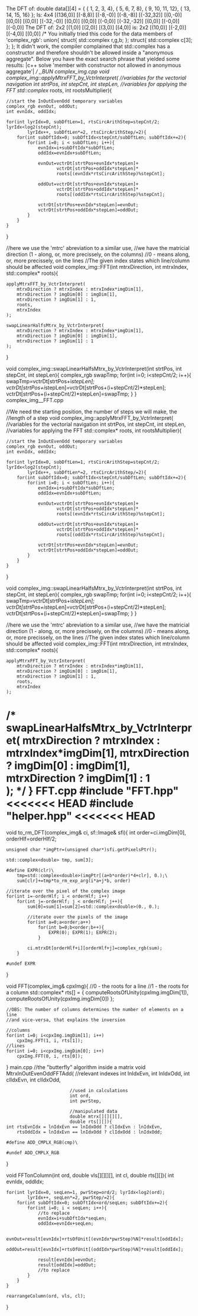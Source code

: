 The DFT of:
    double data[][4] = {
        { 1, 2, 3, 4},
        { 5, 6, 7, 8},
        { 9, 10, 11, 12},
        { 13, 14, 15, 16}
    };
Is:
4x4
\[(136,0)]   \[(-8,8)] \[(-8,-0)] \[(-8,-8)] 
\[(-32,32)]  \[(0,-0)] \[(0,0)]   \[(0,0)] 
\[(-32,-0)]  \[(0,0)]  \[(0,0)]   \[(-0,0)] 
\[(-32,-32)] \[(0,0)]  \[(-0,0)]  \[(-0,0)] 
The DFT of:
2x2
\[(1,0)] \[(2,0)] 
\[(3,0)] \[(4,0)] 
is:
2x2
\[(10,0)] \[(-2,0)] 
\[(-4,0)] \[(0,0)] 
        /*
            You initially tried this code for the data members of 'complex_rgb':
                union{
                    struct{
                        std::complex<double> r,g,b;
                    };
                    struct{
                        std::complex<double> c[3];
                    };
                };
            It didn't work, the compiler complained that std::complex<double> has
            a constructor and therefore shouldn't be allowed inside a "anonymous 
            aggregate". Below you have the exact search phrase that yielded some
            results:
            |c++ solve 'member with constructor not allowed in anonymous aggregate'|
        */
,,BUN
complex_img.cpp
void complex_img::applyMtrxFFT_by_VctrInterpret(
    //variables for the vectorial navigation
    int strtPos, int stepCnt, int stepLen, 
    //variables for applying the FFT
    std::complex<double>* roots, int rootsMultiplier){
    
    //start the InOutEvenOdd temporary variables 
    complex_rgb evnOut, oddOut;
    int evnIdx, oddIdx;
    
    for(int lyrIdx=0, subDftLen=1, rtsCircArithStep=stepCnt/2; lyrIdx<log2(stepCnt); 
            lyrIdx++, subDftLen*=2, rtsCircArithStep/=2){
        for(int subDftIdx=0; subDftIdx<stepCnt/subDftLen; subDftIdx+=2){            
            for(int i=0; i < subDftLen; i++){
                evnIdx=i+subDftIdx*subDftLen;
                oddIdx=evnIdx+subDftLen;

                evnOut=vctrDt[strtPos+evnIdx*stepLen]+
                       vctrDt[strtPos+oddIdx*stepLen]*
                       roots[(evnIdx*rtsCircArithStep)%stepCnt];

                oddOut=vctrDt[strtPos+evnIdx*stepLen]+
                       vctrDt[strtPos+oddIdx*stepLen]*
                       roots[(oddIdx*rtsCircArithStep)%stepCnt];

                vctrDt[strtPos+evnIdx*stepLen]=evnOut;
                vctrDt[strtPos+oddIdx*stepLen]=oddOut;
            }
        }
    }
}




//here we use the 'mtrc' abreviation to a similar use,
//we have the matricial direction (1 - along, or, more precissely, on the columns)
//0 - means along, or, more precissely, on the lines
//The given index states which line/column should be affected
void complex_img::FFT(int mtrxDirection, int mtrxIndex, std::complex<double>* roots){

    
    applyMtrxFFT_by_VctrInterpret(
        mtrxDirection ? mtrxIndex : mtrxIndex*imgDim[1],
        mtrxDirection ? imgDim[0] : imgDim[1],
        mtrxDirection ? imgDim[1] : 1,
        roots,
        mtrxIndex
    );

    swapLinearHalfsMtrx_by_VctrInterpret(
        mtrxDirection ? mtrxIndex : mtrxIndex*imgDim[1],
        mtrxDirection ? imgDim[0] : imgDim[1],
        mtrxDirection ? imgDim[1] : 1        
    );
}

void complex_img::swapLinearHalfsMtrx_by_VctrInterpret(int strtPos, int stepCnt, int stepLen){
    complex_rgb swapTmp;
    for(int i=0; i<stepCnt/2; i++){
        swapTmp=vctrDt[strtPos+i*stepLen];
        vctrDt[strtPos+i*stepLen]=vctrDt[strtPos+(i+stepCnt/2)*stepLen];
        vctrDt[strtPos+(i+stepCnt/2)*stepLen]=swapTmp;
    }
}
complex_img__FFT.cpp

//We need the starting position, the number of steps we will make, the
//length of a step
void complex_img::applyMtrxFFT_by_VctrInterpret(
    //variables for the vectorial navigation
    int strtPos, int stepCnt, int stepLen, 
    //variables for applying the FFT
    std::complex<double>* roots, int rootsMultiplier){
    
    //start the InOutEvenOdd temporary variables 
    complex_rgb evnOut, oddOut;
    int evnIdx, oddIdx;
    
    for(int lyrIdx=0, subDftLen=1, rtsCircArithStep=stepCnt/2; lyrIdx<log2(stepCnt); 
            lyrIdx++, subDftLen*=2, rtsCircArithStep/=2){
        for(int subDftIdx=0; subDftIdx<stepCnt/subDftLen; subDftIdx+=2){            
            for(int i=0; i < subDftLen; i++){
                evnIdx=i+subDftIdx*subDftLen;
                oddIdx=evnIdx+subDftLen;

                evnOut=vctrDt[strtPos+evnIdx*stepLen]+
                       vctrDt[strtPos+oddIdx*stepLen]*
                       roots[(evnIdx*rtsCircArithStep)%stepCnt];

                oddOut=vctrDt[strtPos+evnIdx*stepLen]+
                       vctrDt[strtPos+oddIdx*stepLen]*
                       roots[(oddIdx*rtsCircArithStep)%stepCnt];

                vctrDt[strtPos+evnIdx*stepLen]=evnOut;
                vctrDt[strtPos+oddIdx*stepLen]=oddOut;
            }
        }
    }
}

void complex_img::swapLinearHalfsMtrx_by_VctrInterpret(int strtPos, int stepCnt, int stepLen){
    complex_rgb swapTmp;
    for(int i=0; i<stepCnt/2; i++){
        swapTmp=vctrDt[strtPos+i*stepLen];
        vctrDt[strtPos+i*stepLen]=vctrDt[strtPos+(i+stepCnt/2)*stepLen];
        vctrDt[strtPos+(i+stepCnt/2)*stepLen]=swapTmp;
    }
}

//here we use the 'mtrc' abreviation to a similar use,
//we have the matricial direction (1 - along, or, more precissely, on the columns)
//0 - means along, or, more precissely, on the lines
//The given index states which line/column should be affected
void complex_img::FFT(int mtrxDirection, int mtrxIndex, std::complex<double>* roots){

    
    applyMtrxFFT_by_VctrInterpret(
        mtrxDirection ? mtrxIndex : mtrxIndex*imgDim[1],
        mtrxDirection ? imgDim[0] : imgDim[1],
        mtrxDirection ? imgDim[1] : 1,
        roots,
        mtrxIndex
    );
/*
    swapLinearHalfsMtrx_by_VctrInterpret(
        mtrxDirection ? mtrxIndex : mtrxIndex*imgDim[1],
        mtrxDirection ? imgDim[0] : imgDim[1],
        mtrxDirection ? imgDim[1] : 1        
    );
*/
}
FFT.cpp
#include "FFT.hpp"
<<<<<<< HEAD
#include "helper.hpp"
<<<<<<< HEAD
=======
void to_rm_DFT(complex_img& ci, sf::Image& sfi){
    int order=ci.imgDim[0],
        orderHlf=orderHlf/2;
    
    unsigned char *imgPtr=(unsigned char*)sfi.getPixelsPtr();

    std::complex<double> tmp, sum[3];
    
    #define EXPR(clr)\
        tmp=std::complex<double>(imgPtr[(a+b*order)*4+clr], 0.);\
        sum[clr]+=tmp*to_rm_exp_arg(i*a+j*b, order)

    //iterate over the pixel of the complex image
    for(int i=-orderHlf; i < orderHlf; i++)
        for(int j=-orderHlf; j < orderHlf; j++){
            sum[0]=sum[1]=sum[2]=std::complex<double>(0., 0.);
            
            //iterate over the pixels of the image
            for(int a=0;a<order;a++)
                for(int b=0;b<order;b++){
                    EXPR(0); EXPR(1); EXPR(2);
                }

            ci.mtrxDt[orderHlf+i][orderHlf+j]=complex_rgb(sum);
        }
    
    #undef EXPR
}

void FFT(complex_img& cpxImg){
    //0 - the roots for a line
    //1 - the roots for a column
    std::complex<double>* rts[] = {
        computeRootsOfUnity(cpxImg.imgDim[1]),
        computeRootsOfUnity(cpxImg.imgDim[0])
    };

    //OBS: The number of columns determines the number of elements on a line 
    //and vice-versa, that explains the inversion
    
    //columns
    for(int i=0; i<cpxImg.imgDim[1]; i++)
        cpxImg.FFT(1, i, rts[1]);
    //lines
    for(int i=0; i<cpxImg.imgDim[0]; i++)
        cpxImg.FFT(0, i, rts[0]);
}
main.cpp
//the "butterfly" algorithm inside a matrix
void MtrxInOutEvenOddFFTAdd(
                            //relevant indexes
                            int lnIdxEvn, int lnIdxOdd,
                            int clIdxEvn, int clIdxOdd,
                            
                            //used in calculations
                            int ord, 
                            int pwrStep,
                            
                            //manipulated data
                            double mtrx[][][][],
                            double rts[][]){
    int rtsEvnIdx = lnIdxEvn == lnIdxOdd ? clIdxEvn : lnIdxEvn,
        rtsOddIdx = lnIdxEvn == lnIdxOdd ? clIdxOdd : lnIdxOdd;

    #define ADD_CMPLX_RGB(cmp)\
        
    #undef ADD_CMPLX_RGB
}

void FFTonColumn(int ord, double vls[][][][], int cl, double rts[][]){
    int evnIdx, oddIdx;

    for(int lyrIdx=0, seqLen=1, pwrStep=ord/2; lyrIdx<log2(ord); 
            lyrIdx++, seqLen*=2, pwrStep/=2){
        for(int subDftIdx=0; subDftIdx<ord/seqLen; subDftIdx+=2){            
            for(int i=0; i < seqLen; i++){
                //to replace
                evnIdx=i+subDftIdx*seqLen;
                oddIdx=evnIdx+seqLen;

                evnOut=result[evnIdx]+rtsOfUnit[(evnIdx*pwrStep)%N]*result[oddIdx];
                oddOut=result[evnIdx]+rtsOfUnit[(oddIdx*pwrStep)%N]*result[oddIdx];

                result[evnIdx]=evnOut;
                result[oddIdx]=oddOut;
                //to replace
            }
        }
    }

    rearrangeColumn(ord, vls, cl);
}
